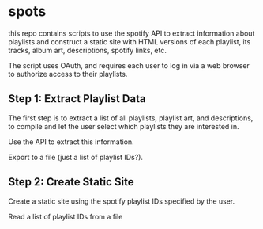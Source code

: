 # spots

this repo contains scripts to use the spotify API
to extract information about playlists and construct
a static site with HTML versions of each playlist,
its tracks, album art, descriptions, spotify links,
etc.

The script uses OAuth, and requires each user to log in
via a web browser to authorize access to their playlists.

## Step 1: Extract Playlist Data

The first step is to extract a list of all playlists, 
playlist art, and descriptions, to compile and let the
user select which playlists they are interested in.

Use the API to extract this information.

Export to a file (just a list of playlist IDs?).

## Step 2: Create Static Site

Create a static site using the spotify playlist IDs specified by the user.

Read a list of playlist IDs from a file


